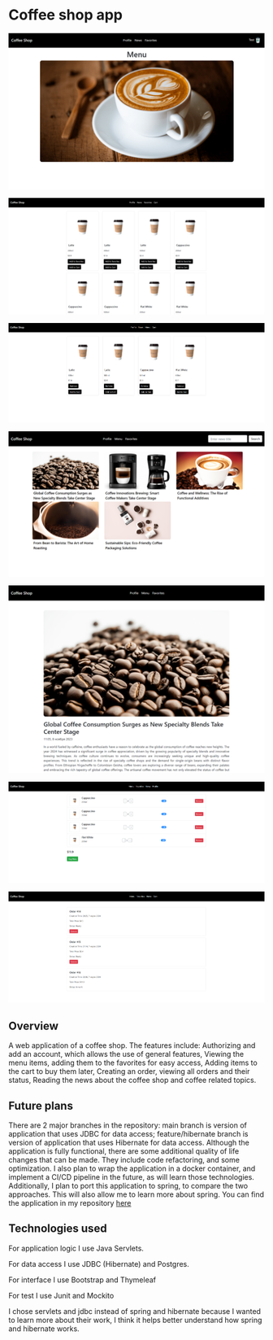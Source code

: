 # Coffee shop app

![Header home page image](./img/home-page.png)

![Header menu page image](./img/menu-page.png)

![Header favorites page image](./img/favorites-page.png)

![Header news page image](./img/news-page.png)

![Header piece of news page image](./img/piece-of-news-page.png)

![Header cart page image](./img/cart-page.png)

![Header orders page image](./img/orders-page.png)


## Overview

A web application of a coffee shop. The features include: 
Authorizing and add an account, which allows the use of general features,
Viewing the menu items, adding them to the favorites for easy access,
Adding items to the cart to buy them later,
Creating an order, viewing all orders and their status,
Reading the news about the coffee shop and coffee related topics.

## Future plans

There are 2 major branches in the repository:
main branch is version of application that uses JDBC for data access;
feature/hibernate branch is version of application that uses Hibernate for data access.
Although the application is fully functional, 
there are some additional quality of life changes
that can be made. They include code refactoring, and some optimization.
I also plan to wrap the application in a docker container,
and implement a CI/CD pipeline in the future, 
as will learn those technologies.
Additionally, I plan to port this application to spring,
to compare the two approaches. 
This will also allow me to learn more about spring.
You can find the application in my repository [here](https://github.com/Shimady563/coffee-shop-app-spring)

## Technologies used

For application logic I use Java Servlets.

For data access I use JDBC (Hibernate) and Postgres.

For interface I use Bootstrap and Thymeleaf

For test I use Junit and Mockito

I chose servlets and jdbc instead of spring and hibernate
because I wanted to learn more about their work, I think
it helps better understand how spring and hibernate works.
